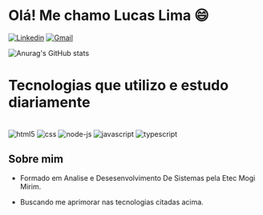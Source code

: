 <h1> Olá! Me chamo Lucas Lima 😄 </h1>

[![Linkedin](https://img.shields.io/badge/LinkedIn-0077B5?style=for-the-badge&logo=linkedin&logoColor=white)](https://www.linkedin.com/in/lucas-lima-b91b94245/)
[![Gmail](https://img.shields.io/badge/Gmail-D14836?style=for-the-badge&logo=gmail&logoColor=white/)](mailto:lucasrobertodacostac@gmail.com)

![Anurag's GitHub stats](https://github-readme-stats.vercel.app/api?username=LucasCostLima&show_icons=true&theme=prussian)

<h1> Tecnologias que utilizo e estudo diariamente </h1>

<div style="display: inline_block"><br/>

<img align="center" alt="html5" src="https://img.shields.io/badge/HTML5-E34F26?style=for-the-badge&logo=html5&logoColor=white" />
<img align="center" alt="css" src="https://img.shields.io/badge/CSS-239120?&style=for-the-badge&logo=css3&logoColor=white" />
<img align="center" alt="node-js" src="https://img.shields.io/badge/Node.js-43853D?style=for-the-badge&logo=node.js&logoColor=white" />
<img align="center" alt="javascript" src="https://img.shields.io/badge/JavaScript-F7DF1E?style=for-the-badge&logo=javascript&logoColor=black" />
<img align="center" alt="typescript" src="https://img.shields.io/badge/TypeScript-007ACC?style=for-the-badge&logo=typescript&logoColor=white" />

</div>

<h2>Sobre mim </h2>

-  Formado em Analise e Desesenvolvimento De Sistemas pela Etec Mogi Mirim. 

- Buscando me aprimorar nas tecnologias citadas acima.
